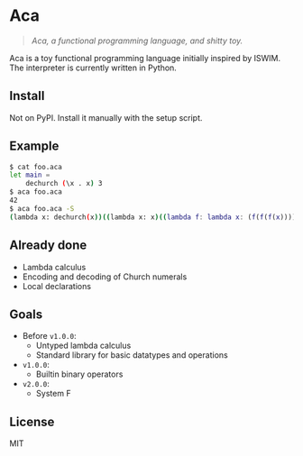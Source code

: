 # Aca

> *Aca, a functional programming language, and shitty toy.*

Aca is a toy functional programming language initially inspired by ISWIM.  The
interpreter is currently written in Python.

## Install

Not on PyPI.  Install it manually with the setup script.

## Example

```bash
$ cat foo.aca
let main =
    dechurch (\x . x) 3
$ aca foo.aca
42
$ aca foo.aca -S
(lambda x: dechurch(x))((lambda x: x)((lambda f: lambda x: (f(f(f(x)))))))
```

## Already done

* Lambda calculus
* Encoding and decoding of Church numerals
* Local declarations

## Goals

- Before `v1.0.0`:
    + Untyped lambda calculus
    + Standard library for basic datatypes and operations
- `v1.0.0`:
    + Builtin binary operators
- `v2.0.0`:
    + System F

## License

MIT
